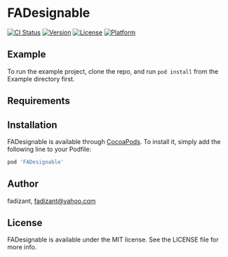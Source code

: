 # FADesignable

[![CI Status](https://img.shields.io/travis/fadizant/FADesignable.svg?style=flat)](https://travis-ci.org/fadizant/FADesignable)
[![Version](https://img.shields.io/cocoapods/v/FADesignable.svg?style=flat)](https://cocoapods.org/pods/FADesignable)
[![License](https://img.shields.io/cocoapods/l/FADesignable.svg?style=flat)](https://cocoapods.org/pods/FADesignable)
[![Platform](https://img.shields.io/cocoapods/p/FADesignable.svg?style=flat)](https://cocoapods.org/pods/FADesignable)

## Example

To run the example project, clone the repo, and run `pod install` from the Example directory first.

## Requirements

## Installation

FADesignable is available through [CocoaPods](https://cocoapods.org). To install
it, simply add the following line to your Podfile:

```ruby
pod 'FADesignable'
```

## Author

fadizant, fadizant@yahoo.com

## License

FADesignable is available under the MIT license. See the LICENSE file for more info.
